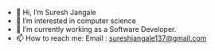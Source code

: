 - 👋 Hi, I’m Suresh Jangale
- 👀 I’m interested in computer science
- 🌱 I’m currently working as a Software Developer.
- 📫 How to reach me:
      Email : sureshjangale137@gmail.com
